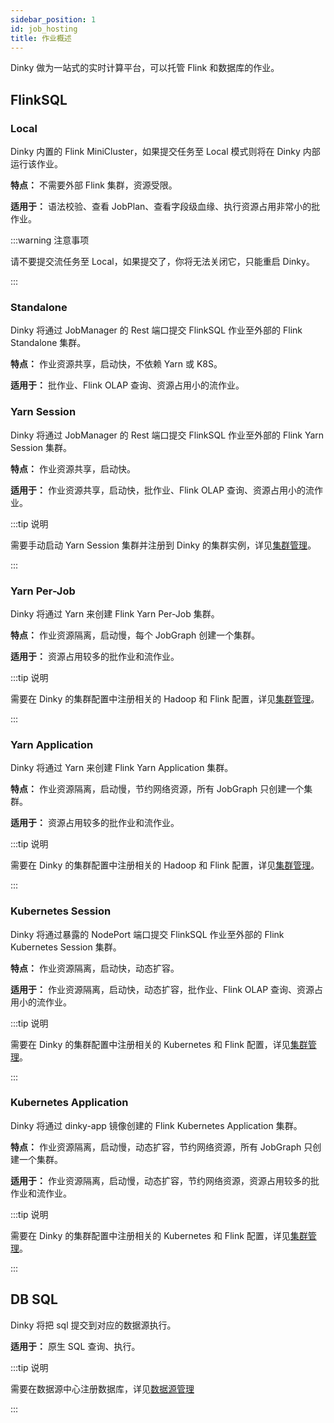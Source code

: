 ```yaml
---
sidebar_position: 1
id: job_hosting
title: 作业概述
---
```





Dinky 做为一站式的实时计算平台，可以托管 Flink 和数据库的作业。

## FlinkSQL

### Local

Dinky 内置的 Flink MiniCluster，如果提交任务至 Local 模式则将在 Dinky 内部运行该作业。

**特点：** 不需要外部 Flink 集群，资源受限。

**适用于：** 语法校验、查看 JobPlan、查看字段级血缘、执行资源占用非常小的批作业。

:::warning 注意事项

   请不要提交流任务至 Local，如果提交了，你将无法关闭它，只能重启 Dinky。

:::

### Standalone

Dinky 将通过 JobManager 的 Rest 端口提交 FlinkSQL 作业至外部的 Flink Standalone 集群。

**特点：** 作业资源共享，启动快，不依赖 Yarn 或 K8S。

**适用于：** 批作业、Flink OLAP 查询、资源占用小的流作业。

### Yarn Session

Dinky 将通过 JobManager 的 Rest 端口提交 FlinkSQL 作业至外部的 Flink Yarn Session 集群。

**特点：** 作业资源共享，启动快。

**适用于：** 作业资源共享，启动快，批作业、Flink OLAP 查询、资源占用小的流作业。

:::tip 说明

  需要手动启动 Yarn Session 集群并注册到 Dinky 的集群实例，详见[集群管理](../register_center/cluster_manage)。

:::

### Yarn Per-Job

Dinky 将通过 Yarn 来创建 Flink Yarn Per-Job 集群。

**特点：** 作业资源隔离，启动慢，每个 JobGraph 创建一个集群。

**适用于：** 资源占用较多的批作业和流作业。

:::tip 说明

   需要在 Dinky 的集群配置中注册相关的 Hadoop 和 Flink 配置，详见[集群管理](../register_center/cluster_manage)。

:::

### Yarn Application

Dinky 将通过 Yarn 来创建 Flink Yarn Application 集群。

**特点：** 作业资源隔离，启动慢，节约网络资源，所有 JobGraph 只创建一个集群。

**适用于：** 资源占用较多的批作业和流作业。

:::tip 说明

   需要在 Dinky 的集群配置中注册相关的 Hadoop 和 Flink 配置，详见[集群管理](../register_center/cluster_manage)。

:::

### Kubernetes Session

Dinky 将通过暴露的 NodePort 端口提交 FlinkSQL 作业至外部的 Flink Kubernetes Session 集群。

**特点：** 作业资源隔离，启动快，动态扩容。

**适用于：** 作业资源隔离，启动快，动态扩容，批作业、Flink OLAP 查询、资源占用小的流作业。

:::tip 说明

  需要在 Dinky 的集群配置中注册相关的 Kubernetes 和 Flink 配置，详见[集群管理](../register_center/cluster_manage)。

:::

### Kubernetes Application

Dinky 将通过 dinky-app 镜像创建的 Flink Kubernetes Application 集群。

**特点：** 作业资源隔离，启动慢，动态扩容，节约网络资源，所有 JobGraph 只创建一个集群。

**适用于：** 作业资源隔离，启动慢，动态扩容，节约网络资源，资源占用较多的批作业和流作业。

:::tip 说明

   需要在 Dinky 的集群配置中注册相关的 Kubernetes 和 Flink 配置，详见[集群管理](../register_center/cluster_manage)。

:::

## DB SQL

Dinky 将把 sql 提交到对应的数据源执行。

**适用于：** 原生 SQL 查询、执行。

:::tip 说明

  需要在数据源中心注册数据库，详见[数据源管理](../register_center/datasource_manage)

:::

